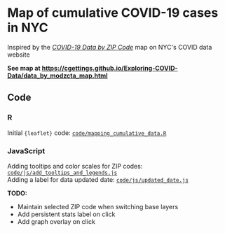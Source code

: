 
# Map of cumulative COVID-19 cases in NYC

Inspired by the [*COVID-19 Data by ZIP Code*](https://www1.nyc.gov/site/doh/covid/covid-19-data-totals.page#zip) map on NYC's COVID data website

**See map at https://cgettings.github.io/Exploring-COVID-Data/data_by_modzcta_map.html**

## Code

### R

Initial `{leaflet}` code: [`code/mapping_cumulative_data.R`](code/mapping_cumulative_data.R)  

### JavaScript

Adding tooltips and color scales for ZIP codes: [`code/js/add_tooltips_and_legends.js`](code/js/add_tooltips_and_legends.js)  
Adding a label for data updated date: [`code/js/updated_date.js`](code/js/updated_date.js)  

**TODO:**

- Maintain selected ZIP code when switching base layers
- Add persistent stats label on click
- Add graph overlay on click
